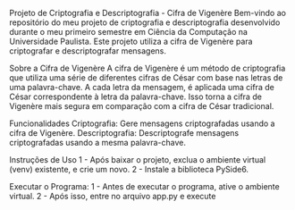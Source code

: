 Projeto de Criptografia e Descriptografia - Cifra de Vigenère
Bem-vindo ao repositório do meu projeto de criptografia e descriptografia desenvolvido durante o meu primeiro semestre em Ciência da Computação na Universidade Paulista. 
Este projeto utiliza a cifra de Vigenère para criptografar e descriptografar mensagens.

Sobre a Cifra de Vigenère
A cifra de Vigenère é um método de criptografia que utiliza uma série de diferentes cifras de César com base nas letras de uma palavra-chave. 
A cada letra da mensagem, é aplicada uma cifra de César correspondente à letra da palavra-chave. 
Isso torna a cifra de Vigenère mais segura em comparação com a cifra de César tradicional.

Funcionalidades
Criptografia: Gere mensagens criptografadas usando a cifra de Vigenère.
Descriptografia: Descriptografe mensagens criptografadas usando a mesma palavra-chave.

Instruções de Uso
1 - Após baixar o projeto, exclua o ambiente virtual (venv) existente, e crie um novo.
2 - Instale a biblioteca PySide6.

Executar o Programa:
1 - Antes de executar o programa, ative o ambiente virtual.
2 - Após isso, entre no arquivo app.py e execute
